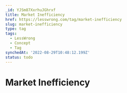 ```yaml
---
_id: YJSm87XxrhuJGhrxf
title: Market Inefficiency
href: https://lesswrong.com/tag/market-inefficiency
slug: market-inefficiency
type: tag
tags:
  - LessWrong
  - Concept
  - Tag
synchedAt: '2022-08-29T10:48:12.199Z'
status: todo
---
```


# Market Inefficiency
